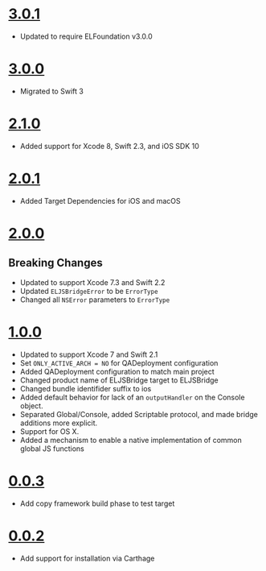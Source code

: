 # [3.0.1](https://github.com/Electrode-iOS/ELJSBridge/releases/tag/v3.0.1)

- Updated to require ELFoundation v3.0.0

# [3.0.0](https://github.com/Electrode-iOS/ELJSBridge/releases/tag/v3.0.0)

- Migrated to Swift 3

# [2.1.0](https://github.com/Electrode-iOS/ELJSBridge/releases/tag/v2.1.0)

- Added support for Xcode 8, Swift 2.3, and iOS SDK 10

# [2.0.1](https://github.com/Electrode-iOS/ELJSBridge/releases/tag/v2.0.1)

- Added Target Dependencies for iOS and macOS

# [2.0.0](https://github.com/Electrode-iOS/ELJSBridge/releases/tag/v2.0.0)

## Breaking Changes

- Updated to support Xcode 7.3 and Swift 2.2
- Updated `ELJSBridgeError` to be `ErrorType` 
- Changed all `NSError` parameters to `ErrorType` 

# [1.0.0](https://github.com/Electrode-iOS/ELJSBridge/releases/tag/v1.0.0)

- Updated to support Xcode 7 and Swift 2.1
- Set `ONLY_ACTIVE_ARCH = NO` for QADeployment configuration
- Added QADeployment configuration to match main project
- Changed product name of ELJSBridge target to ELJSBridge
- Changed bundle identifider suffix to ios
- Added default behavior for lack of an `outputHandler` on the Console object.
- Separated Global/Console, added Scriptable protocol, and made bridge additions more explicit.
- Support for OS X.
- Added a mechanism to enable a native implementation of common global JS functions

# [0.0.3](https://github.com/Electrode-iOS/ELJSBridge/releases/tag/v0.0.3)

- Add copy framework build phase to test target

# [0.0.2](https://github.com/Electrode-iOS/ELJSBridge/releases/tag/v0.0.2)

- Add support for installation via Carthage
